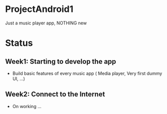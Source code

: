 # ProjectAndroid1
Just a music player app, NOTHING new

# Status 
## Week1: Starting to develop the app
- Build basic features of every music app ( Media player, Very first dummy UI, ...)
## Week2: Connect to the Internet
- On working ...
  


